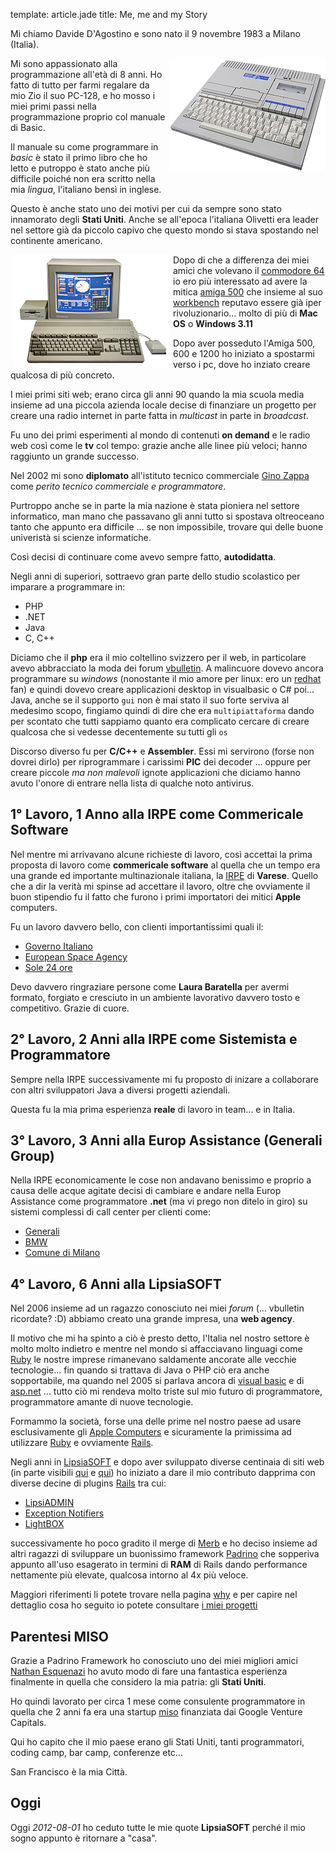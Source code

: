 template: article.jade
title: Me, me and my Story

Mi chiamo Davide D'Agostino e sono nato il 9 novembre 1983 a Milano (Italia).

<img src='olivetti.png' alt='Olivetti Prodest PC128' width='250' height='180' style='float:right;margin:0px 0px 5px 5px' />

Mi sono appassionato alla programmazione all'età di 8 anni. Ho fatto di tutto per farmi regalare
da mio Zio il suo PC-128, e ho mosso i miei primi passi nella programmazione proprio col manuale
di Basic.

Il manuale su come programmare in _basic_ è stato il primo libro che ho letto e putroppo è stato
anche più difficile poiché non era scritto nella mia _lingua_, l'italiano bensì in inglese.

Questo è anche stato uno dei motivi per cui da sempre sono stato innamorato degli **Stati Uniti**.
Anche se all'epoca l'italiana Olivetti era leader nel settore già da piccolo capivo che questo
mondo si stava spostando nel continente americano.

<img src='amiga.png' alt='Amiga 1000' width='250' height='180' style='float:left;margin:0px 5px' />

Dopo di che a differenza dei miei amici che volevano il [commodore 64](http://en.wikipedia.org/wiki/Commodore_64)
io ero più interessato ad avere la mitica [amiga 500](http://en.wikipedia.org/wiki/Amiga_500)
che insieme al suo [workbench](http://en.wikipedia.org/wiki/Workbench_(AmigaOS)) reputavo essere
già iper rivoluzionario... molto di più di **Mac OS** o **Windows 3.11**

Dopo aver posseduto l'Amiga 500, 600 e 1200 ho iniziato a spostarmi verso i pc, dove ho inziato
creare qualcosa di più concreto.

I miei primi siti web; erano circa gli anni 90 quando la mia scuola media insieme ad una piccola
azienda locale decise di finanziare un progetto per creare una radio internet in parte fatta in
_multicast_ in parte in _broadcast_.

Fu uno dei primi esperimenti al mondo di contenuti **on demand** e le radio web così come le **tv**
col tempo: grazie anche alle linee più veloci; hanno raggiunto un grande successo.

Nel 2002 mi sono **diplomato** all'istituto tecnico commerciale [Gino Zappa](http://www.itczappa.it/wp3/chi-siamo-2/)
come _perito tecnico commerciale e programmatore_.

Purtroppo anche se in parte la mia nazione è stata pioniera nel settore informatico, man mano che
passavano gli anni tutto si spostava oltreoceano tanto che appunto era difficile ... se non impossibile,
trovare qui delle buone univeristà si scienze informatiche.

Così decisi di continuare come avevo sempre fatto, **autodidatta**.

Negli anni di superiori, sottraevo gran parte dello studio scolastico per imparare a programmare in:

* PHP
* .NET
* Java
* C, C++

Diciamo che il **php** era il mio coltellino svizzero per il web, in particolare avevo abbracciato
la moda dei forum [vbulletin](https://www.vbulletin.com). A malincuore dovevo ancora programmare
su _windows_ (nonostante il mio amore per linux: ero un [redhat](http://www.redhat.com) fan) e
quindi dovevo creare applicazioni desktop in visualbasic o C# poi... Java, anche se il supporto `gui`
non è mai stato il suo forte serviva al medesimo scopo, fingiamo quindi di dire che era `multipiattaforma`
dando per scontato che tutti sappiamo quanto era complicato cercare di creare qualcosa che si
vedesse decentemente su tutti gli `os`

Discorso diverso fu per **C/C++** e **Assembler**. Essi mi servirono (forse non dovrei dirlo) per
riprogrammare i carissimi **PIC** dei decoder ... oppure per creare piccole _ma non malevoli_
ignote applicazioni che diciamo hanno avuto l'onore di entrare nella lista di qualche noto antivirus.

## 1° Lavoro, 1 Anno alla IRPE come Commericale Software

Nel mentre mi arrivavano alcune richieste di lavoro, così accettai la prima proposta di lavoro come
**commericale software** al quella che un tempo era una grande ed importante multinazionale italiana,
la [IRPE](http://www.irpe.it) di __Varese__. Quello che a dir la verità mi spinse ad accettare il
lavoro, oltre che ovviamente il buon stipendio fu il fatto che furono i primi importatori dei
mitici **Apple** computers.

Fu un lavoro davvero bello, con clienti importantissimi quali il:

* [Governo Italiano](http://www.governo.it)
* [European Space Agency](http://www.esa.int/esaCP/index.html)
* [Sole 24 ore](http://www.ilsole24ore.com)

Devo davvero ringraziare persone come **Laura Baratella** per avermi formato, forgiato e cresciuto
in un ambiente lavorativo davvero tosto e competitivo. Grazie di cuore.

## 2° Lavoro, 2 Anni alla IRPE come Sistemista e Programmatore

Sempre nella IRPE successivamente mi fu proposto di inizare a collaborare con altri sviluppatori
Java a diversi progetti aziendali.

Questa fu la mia prima esperienza **reale** di lavoro in team... e in Italia.

## 3° Lavoro, 3 Anni alla Europ Assistance (Generali Group)

Nella IRPE economicamente le cose non andavano benissimo e proprio a causa delle acque agitate decisi
di cambiare e andare nella Europ Assistance come programmatore **.net** (ma vi prego non ditelo in giro)
su sistemi complessi di call center per clienti come:

* [Generali](http://www.generali.com)
* [BMW](http://www.bmw.com)
* [Comune di Milano](http://www.comune.milano.it)

## 4° Lavoro, 6 Anni alla LipsiaSOFT

Nel 2006 insieme ad un ragazzo conosciuto nei miei _forum_ (... vbulletin ricordate? :D) abbiamo
creato una grande impresa, una **web agency**.

Il motivo che mi ha spinto a ciò è presto detto, l'Italia nel nostro settore è molto molto indietro
e mentre nel mondo si affacciavano linguagi come [Ruby](http://www.ruby-lang.org) le nostre imprese
rimanevano saldamente ancorate alle vecchie tecnologie... fin quando si trattava di Java o PHP ciò
era anche sopportabile, ma quando nel 2005 si parlava ancora di [visual basic](http://en.wikipedia.org/wiki/Visual_Basic)
e di [asp.net](http://en.wikipedia.org/wiki/ASP.NET) ... tutto ciò mi rendeva molto triste sul mio
futuro di programmatore, programmatore amante di nuove tecnologie.

Formammo la società, forse una delle prime nel nostro paese ad usare esclusivamente gli
[Apple Computers](http://apple.com) e sicuramente la primissima ad utilizzare
[Ruby](http://www.ruby-lang.org) e ovviamente [Rails](http://rubyonrails.org).

Negli anni in [LipsiaSOFT](http://www.lipsiasoft.com) e dopo aver sviluppato diverse centinaia
di siti web (in parte visibili [qui](http://www.lipsiasoft.com/it/portfolio) e [qui](/pages/my-web-sites/))
ho iniziato a dare il mio contributo dapprima con diverse decine di plugins [Rails](http://rubyonrails.org)
tra cui:

* [LipsiADMIN](https://github.com/daddye/lipsiadmin)
* [Exception Notifiers](https://github.com/DAddYE/exception-notifier)
* [LightBOX](https://github.com/DAddYE/lightbox)

successivamente ho poco gradito il merge di [Merb](http://www.merbivore.com) e ho deciso insieme ad
altri ragazzi di sviluppare un buonissimo framework [Padrino](https://github.com/padrino/padrino-framework)
che sopperiva appunto all'uso esagerato in termini di **RAM** di Rails dando performance nettamente
più elevate, qualcosa intorno al 4x più veloce.

Maggiori riferimenti li potete trovare nella pagina [why](http://www.padrinorb.com/pages/why) e per
capire nel dettaglio cosa ho seguito io potete consultare [i miei progetti](http://localhost:3000/pages/projects/)

## Parentesi MISO

Grazie a Padrino Framework ho conosciuto uno dei miei migliori amici [Nathan Esquenazi](https://github.com/nesquena)
ho avuto modo di fare una fantastica esperienza finalmente in quella che considero la mia
patria: gli **Stati Uniti**.

Ho quindi lavorato per circa 1 mese come consulente programmatore in quella che 2 anni fa era una
startup [miso](http://gomiso.com) finanziata dai Google Venture Capitals.

Qui ho capito che il mio paese erano gli Stati Uniti, tanti programmatori, coding camp, bar camp,
conferenze etc...

San Francisco è la mia Città.

## Oggi

Oggi _2012-08-01_ ho ceduto tutte le mie quote **LipsiaSOFT** perché il mio sogno appunto è
ritornare a "casa".
